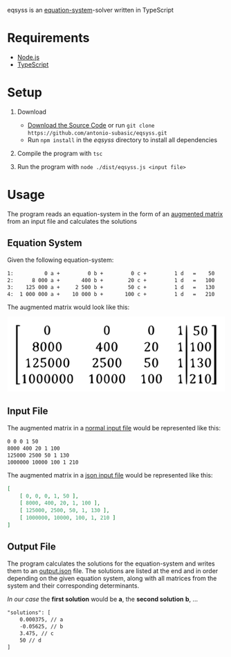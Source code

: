 eqsyss is an [equation-system](https://en.wikipedia.org/wiki/System_of_equations)-solver written in TypeScript

# Requirements

- [Node.js](https://nodejs.org/en/)
- [TypeScript](https://www.typescriptlang.org/)

# Setup

1. Download
    - [Download the Source Code](https://github.com/antonio-subasic/eqsyss/archive/refs/heads/main.zip) or run `git clone https://github.com/antonio-subasic/eqsyss.git`
    - Run `npm install` in the *eqsyss* directory to install all dependencies

1. Compile the program with `tsc`

1. Run the program with `node ./dist/eqsyss.js <input file>`

# Usage

The program reads an equation-system in the form of an [augmented matrix](https://en.wikipedia.org/wiki/Augmented_matrix) from an input file and calculates the solutions

## Equation System

Given the following equation-system:
```
1:          0 a +         0 b +         0 c +         1 d   =    50
2:      8 000 a +       400 b +        20 c +         1 d   =   100
3:    125 000 a +     2 500 b +        50 c +         1 d   =   130
4:  1 000 000 a +    10 000 b +       100 c +         1 d   =   210
```

The augmented matrix would look like this:

![](augmented-matrix.svg)

## Input File

The augmented matrix in a [normal input file](input.txt) would be represented like this:
```
0 0 0 1 50
8000 400 20 1 100
125000 2500 50 1 130
1000000 10000 100 1 210
```

The augmented matrix in a [json input file](input.json) would be represented like this:
```json
[
    [ 0, 0, 0, 1, 50 ],
    [ 8000, 400, 20, 1, 100 ],
    [ 125000, 2500, 50, 1, 130 ],
    [ 1000000, 10000, 100, 1, 210 ]
]
```

## Output File

The program calculates the solutions for the equation-system and writes them to an [output.json](output.json) file. The solutions are listed at the end and in order depending on the given equation system, along with all matrices from the system and their corresponding determinants.

*In our case* the **first solution** would be **a**, the **second solution** **b**, ...

```
"solutions": [
    0.000375, // a
    -0.05625, // b
    3.475, // c
    50 // d
]
```
